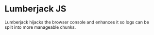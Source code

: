 Lumberjack JS
=============

Lumberjack hijacks the browser console and enhances it so logs can be split into more manageable chunks.